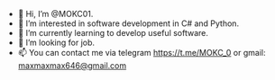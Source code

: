 - 👋 Hi, I’m @MOKC01. 
- 👀 I’m interested in software development in C# and Python.
- 🌱 I’m currently learning to develop useful software.
- 💞️ I’m looking for job.
- 📫 You can contact me via telegram https://t.me/MOKC_0 or gmail: maxmaxmax646@gmail.com
